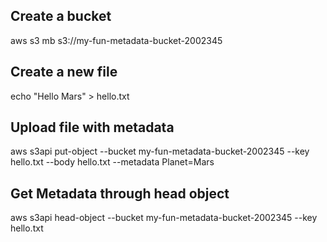 ## Create a bucket 

aws s3 mb s3://my-fun-metadata-bucket-2002345

## Create a new file

echo "Hello Mars" > hello.txt

## Upload file with metadata

aws s3api put-object --bucket my-fun-metadata-bucket-2002345 --key hello.txt --body hello.txt --metadata Planet=Mars

## Get Metadata through head object

aws s3api head-object --bucket my-fun-metadata-bucket-2002345 --key hello.txt